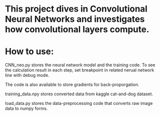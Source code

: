 # This project dives in Convolutional Neural Networks and investigates how convolutional layers compute.

# How to use:
CNN_neo.py stores the neural network model and the training code. To see the calculation result in each step, set breakpoint in related nerual network line with debug mode. 

The code is also available to store gradients for back-proporgation. 

training_data.npy stores converted data from kaggle cat-and-dog dataset.

load_data.py stores the data-preprocessing code that converts raw image data to numpy forms. 
